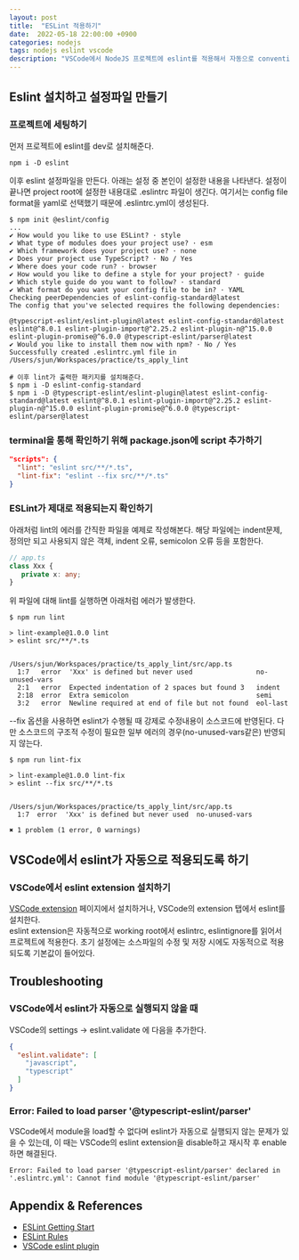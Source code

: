 ```yaml
---
layout: post
title:  "ESLint 적용하기"
date:  2022-05-18 22:00:00 +0900
categories: nodejs
tags: nodejs eslint vscode
description: "VSCode에서 NodeJS 프로젝트에 eslint를 적용해서 자동으로 convention을 맞춰보자"
---
```


## Eslint 설치하고 설정파일 만들기

### 프로젝트에 세팅하기

먼저 프로젝트에 eslint를 dev로 설치해준다.

```shell
npm i -D eslint
```

이후 eslint 설정파일을 만든다. 아래는 설정 중 본인이 설정한 내용을 나타낸다. 설정이 끝나면 project root에 설정한 내용대로 .eslintrc 파일이 생긴다. 여기서는 config file format을 yaml로 선택했기 때문에 .eslintrc.yml이 생성된다.

```shell
$ npm init @eslint/config
...
✔ How would you like to use ESLint? · style
✔ What type of modules does your project use? · esm
✔ Which framework does your project use? · none
✔ Does your project use TypeScript? · No / Yes
✔ Where does your code run? · browser
✔ How would you like to define a style for your project? · guide
✔ Which style guide do you want to follow? · standard
✔ What format do you want your config file to be in? · YAML
Checking peerDependencies of eslint-config-standard@latest
The config that you've selected requires the following dependencies:

@typescript-eslint/eslint-plugin@latest eslint-config-standard@latest eslint@^8.0.1 eslint-plugin-import@^2.25.2 eslint-plugin-n@^15.0.0 eslint-plugin-promise@^6.0.0 @typescript-eslint/parser@latest
✔ Would you like to install them now with npm? · No / Yes
Successfully created .eslintrc.yml file in /Users/sjun/Workspaces/practice/ts_apply_lint

# 이후 lint가 출력한 패키지를 설치해준다.
$ npm i -D eslint-config-standard
$ npm i -D @typescript-eslint/eslint-plugin@latest eslint-config-standard@latest eslint@^8.0.1 eslint-plugin-import@^2.25.2 eslint-plugin-n@^15.0.0 eslint-plugin-promise@^6.0.0 @typescript-eslint/parser@latest
```

### terminal을 통해 확인하기 위해 package.json에 script 추가하기

```json
"scripts": {
  "lint": "eslint src/**/*.ts",
  "lint-fix": "eslint --fix src/**/*.ts"
}
```

### ESLint가 제대로 적용되는지 확인하기

아래처럼 lint의 에러를 간직한 파일을 예제로 작성해본다. 해당 파일에는 indent문제, 정의만 되고 사용되지 않은 객체, indent 오류, semicolon 오류 등을 포함한다.

```ts
// app.ts
class Xxx {
   private x: any;
}
```

위 파일에 대해 lint를 실행하면 아래처럼 에러가 발생한다.

```terminal
$ npm run lint

> lint-example@1.0.0 lint
> eslint src/**/*.ts


/Users/sjun/Workspaces/practice/ts_apply_lint/src/app.ts
  1:7   error  'Xxx' is defined but never used                no-unused-vars
  2:1   error  Expected indentation of 2 spaces but found 3   indent
  2:18  error  Extra semicolon                                semi
  3:2   error  Newline required at end of file but not found  eol-last
```

--fix 옵션을 사용하면 eslint가 수행될 때 강제로 수정내용이 소스코드에 반영된다. 다만 소스코드의 구조적 수정이 필요한 일부 에러의 경우(no-unused-vars같은) 반영되지 않는다.

```terminal
$ npm run lint-fix

> lint-example@1.0.0 lint-fix
> eslint --fix src/**/*.ts


/Users/sjun/Workspaces/practice/ts_apply_lint/src/app.ts
  1:7  error  'Xxx' is defined but never used  no-unused-vars

✖ 1 problem (1 error, 0 warnings)
```

## VSCode에서 eslint가 자동으로 적용되도록 하기

### VSCode에서 eslint extension 설치하기

[VSCode extension](https://marketplace.visualstudio.com/items?itemName=dbaeumer.vscode-eslint) 페이지에서 설치하거나, VSCode의 extension 탭에서 eslint를 설치한다.  
eslint extension은 자동적으로 working root에서 eslintrc, eslintignore를 읽어서 프로젝트에 적용한다. 초기 설정에는 소스파일의 수정 및 저장 시에도 자동적으로 적용되도록 기본값이 들어있다.

## Troubleshooting

### VSCode에서 eslint가 자동으로 실행되지 않을 때

VSCode의 settings -> eslint.validate 에 다음을 추가한다.

```json
{
  "eslint.validate": [
    "javascript",
    "typescript"
  ]
}
```

### Error: Failed to load parser '@typescript-eslint/parser'

VSCode에서 module을 load할 수 없다며 eslint가 자동으로 실행되지 않는 문제가 있을 수 있는데, 이 때는 VSCode의 eslint extension을 disable하고 재시작 후 enable하면 해결된다.

```text
Error: Failed to load parser '@typescript-eslint/parser' declared in '.eslintrc.yml': Cannot find module '@typescript-eslint/parser'

```

## Appendix & References

- [ESLint Getting Start](https://eslint.org/docs/user-guide/getting-started)
- [ESLint Rules](https://eslint.org/docs/rules/)
- [VSCode eslint plugin](https://marketplace.visualstudio.com/items?itemName=dbaeumer.vscode-eslint)
